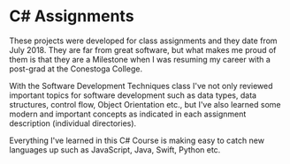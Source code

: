 # C# Assignments

These projects were developed for class assignments and they date from July 2018. They are far from great software, but what makes me proud of them is that they are a Milestone when I was resuming my career with a post-grad at the Conestoga College.

With the Software Development Techniques class I've not only reviewed important topics for software development such as data types, data structures, control flow, Object Orientation etc., but I've also learned some modern and important concepts as indicated in each assignment description (individual directories).

Everything I've learned in this C# Course is making easy to catch new languages up such as JavaScript, Java, Swift, Python etc.

